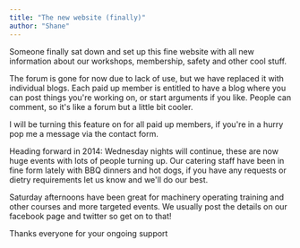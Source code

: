 ```yaml
---
title: "The new website (finally)"
author: "Shane"
---
```


Someone finally sat down and set up this fine website with all new information about our workshops, membership, safety and other cool stuff.

The forum is gone for now due to lack of use, but we have replaced it with individual blogs. Each paid up member is entitled to have a blog where you can post things you're working on, or start arguments if you like. People can comment, so it's like a forum but a little bit cooler.

I will be turning this feature on for all paid up members, if you're in a hurry pop me a message via the contact form.

Heading forward in 2014:
Wednesday nights will continue, these are now huge events with lots of people turning up. Our catering staff have been in fine form lately with BBQ dinners and hot dogs, if you have any requests or dietry requirements let us know and we'll do our best.

Saturday afternoons have been great for machinery operating training and other courses and more targeted events. We usually post the details on our facebook page and twitter so get on to that!

Thanks everyone for your ongoing support

